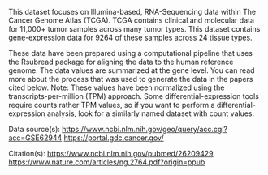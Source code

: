 This dataset focuses on Illumina-based, RNA-Sequencing data within The Cancer Genome Atlas (TCGA). TCGA contains clinical and molecular data for 11,000+ tumor samples across many tumor types. This dataset contains gene-expression data for 9264 of these samples across 24 tissue types.

These data have been prepared using a computational pipeline that uses the Rsubread package for aligning the data to the human reference genome. The data values are summarized at the gene level. You can read more about the process that was used to generate the data in the papers cited below. Note: These values have been normalized using the transcripts-per-million (TPM) approach. Some differential-expression tools require counts rather TPM values, so if you want to perform a differential-expression analysis, look for a similarly named dataset with count values.

Data source(s):
https://www.ncbi.nlm.nih.gov/geo/query/acc.cgi?acc=GSE62944
https://portal.gdc.cancer.gov/

Citation(s):
https://www.ncbi.nlm.nih.gov/pubmed/26209429
https://www.nature.com/articles/ng.2764.pdf?origin=ppub
